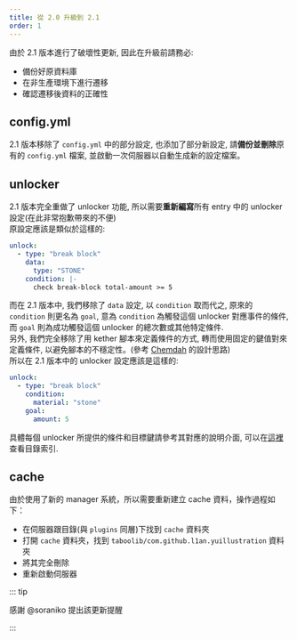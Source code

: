 ```yaml
---
title: 從 2.0 升級到 2.1
order: 1
---
```


由於 2.1 版本進行了破壞性更新, 因此在升級前請務必:  
- 備份好原資料庫
- 在非生產環境下進行遷移
- 確認遷移後資料的正確性

## config.yml
2.1 版本移除了 `config.yml` 中的部分設定, 也添加了部分新設定, 請**備份並刪除**原有的 `config.yml` 檔案, 並啟動一次伺服器以自動生成新的設定檔案。

## unlocker
2.1 版本完全重做了 unlocker 功能, 所以需要**重新編寫**所有 entry 中的 unlocker 設定(在此非常抱歉帶來的不便)  
原設定應該是類似於這樣的:  
```yaml
unlock:
  - type: "break block"
    data:
      type: "STONE"
    condition: |-
      check break-block total-amount >= 5
```
而在 2.1 版本中, 我們移除了 `data` 設定, 以 `condition` 取而代之, 原來的 `condition` 則更名為 `goal`, 意為 `condition` 為觸發這個 unlocker 對應事件的條件, 而 `goal` 則為成功觸發這個 unlocker 的總次數或其他特定條件.  
另外, 我們完全移除了用 kether 腳本來定義條件的方式, 轉而使用固定的鍵值對來定義條件, 以避免腳本的不穩定性。(參考 [Chemdah](../../../partner/Chemdah/README.md) 的設計思路)  
所以在 2.1 版本中的 unlocker 設定應該是這樣的:
```yaml
unlock:
  - type: "break block"
    condition:
      material: "stone"
    goal:
      amount: 5
```
具體每個 unlocker 所提供的條件和目標鍵請參考其對應的說明介面, 可以在[這裡](../unlocker/README.md)查看目錄索引.

## cache
由於使用了新的 manager 系統，所以需要重新建立 cache 資料，操作過程如下：  
- 在伺服器跟目錄(與 `plugins` 同層)下找到 `cache` 資料夾
- 打開 `cache` 資料夾，找到 `taboolib/com.github.l1an.yuillustration` 資料夾
- 將其完全刪除
- 重新啟動伺服器

::: tip

感謝 @soraniko 提出該更新提醒

:::